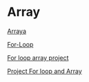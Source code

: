 # Array

[Arraya](Array%208a12f405edc644e9a4d00c6497fe0256/Arraya%201aa3dcb351414271a902ec26c6ac01c5.md)

[For-Loop](Array%208a12f405edc644e9a4d00c6497fe0256/For-Loop%20fe945051c1e6411ebe568b82193d0237.md)

[For loop array project](Array%208a12f405edc644e9a4d00c6497fe0256/For%20loop%20array%20project%2000da210406cd4eeeb910c2561cd5aa11.md)

[Project For loop and Array](Array%208a12f405edc644e9a4d00c6497fe0256/Project%20For%20loop%20and%20Array%20a1bee383c34d4dffb0ce704d93159f1d.md)